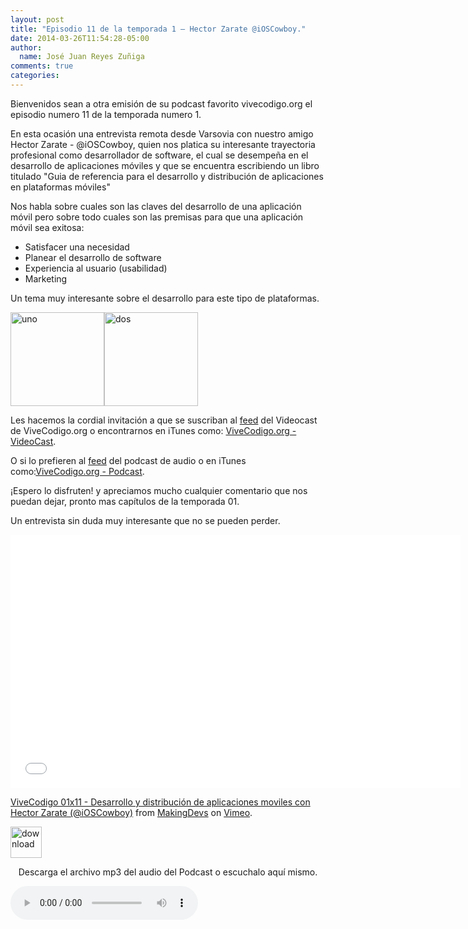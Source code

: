 ```yaml
---
layout: post
title: "Episodio 11 de la temporada 1 – Hector Zarate @iOSCowboy."
date: 2014-03-26T11:54:28-05:00
author:
  name: José Juan Reyes Zuñiga
comments: true
categories: 
---
```


Bienvenidos sean a otra emisión de su podcast favorito vivecodigo.org el episodio numero 11 de la temporada numero 1.

En esta ocasión una entrevista remota desde Varsovia con nuestro amigo Hector Zarate - @iOSCowboy, quien nos platica su interesante trayectoria profesional como desarrollador de software, el cual se desempeña en el desarrollo de aplicaciones móviles y que se encuentra escribiendo un libro titulado "Guia de referencia para el desarrollo y distribución de aplicaciones en plataformas móviles"

Nos habla sobre cuales son las claves del desarrollo de una aplicación móvil pero sobre todo cuales son las premisas para que una aplicación móvil sea exitosa:
<ul>
  <li>Satisfacer una necesidad</li>
  <li>Planear el desarrollo de software</li>
  <li>Experiencia al usuario (usabilidad)</li>
  <li>Marketing</li>
</ul>
Un tema muy interesante sobre el desarrollo para este tipo de plataformas.

<img class="alignleft size-thumbnail wp-image-537" alt="uno" src="https://vivecodigo.org/images/uno.jpg" width="150" height="150" /><img class="alignleft size-thumbnail wp-image-535" alt="dos" src="https://vivecodigo.org/images/dos.jpg" width="150" height="150" />

Les hacemos la cordial invitación a que se suscriban al <a href="http://vivecodigo.org/feed.xml">feed</a> del Videocast de ViveCodigo.org o encontrarnos en iTunes como: <a href="https://itunes.apple.com/ca/podcast/vivecodigo.org-videocast/id685052596">ViveCodigo.org - VideoCast</a>.
<!--more-->

O si lo prefieren al <a href="http://media.vivecodigo.org.s3.amazonaws.com/podcast-audio/feed.xml">feed</a> del podcast de audio o en iTunes como:<a href="https://itunes.apple.com/mz/podcast/vivecodigo.org-podcast/id722889939">ViveCodigo.org - Podcast</a>.

<!--more-->¡Espero lo disfruten! y apreciamos mucho cualquier comentario que nos puedan dejar, pronto mas capítulos de la temporada 01.

Un entrevista sin duda muy interesante que no se pueden perder.

<iframe src="//player.vimeo.com/video/90047678" height="405" width="720" allowfullscreen="" frameborder="0"></iframe>

<a href="http://vimeo.com/90047678">ViveCodigo 01x11 - Desarrollo y distribución de aplicaciones moviles con Hector Zarate (@iOSCowboy)</a> from <a href="http://vimeo.com/makingdevs">MakingDevs</a> on <a href="https://vimeo.com">Vimeo</a>.

<a href="http://media.vivecodigo.org.s3.amazonaws.com/podcast-audio/temporada1/ViveCodigo01x11_a.mp3"><img class="aligncenter" alt="download" src="https://vivecodigo.org/images/download.gif" width="50" height="50" /></a>
<p style="text-align: center;">Descarga el archivo mp3 del audio del Podcast o escuchalo aquí mismo.</p>
<audio width="300" height="32" controls="controls"><source src="http://media.vivecodigo.org.s3.amazonaws.com/podcast-audio/temporada1/ViveCodigo01x11_a.mp3" type="audio/mpeg" />
</audio>
